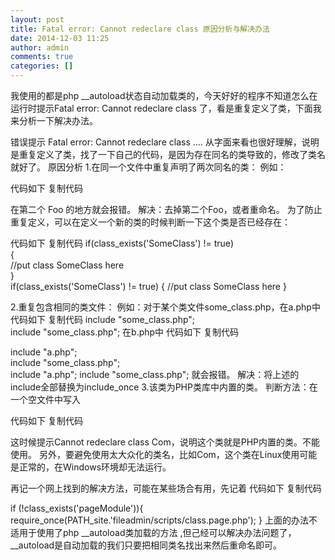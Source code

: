 ```yaml
---
layout: post
title: Fatal error: Cannot redeclare class 原因分析与解决办法
date: 2014-12-03 11:25
author: admin
comments: true
categories: []
---
```

我使用的都是php __autoload状态自动加载类的，今天好好的程序不知道怎么在运行时提示Fatal error: Cannot redeclare class 了，看是重复定义了类，下面我来分析一下解决办法。

 

错误提示
Fatal error: Cannot redeclare class ….
从字面来看也很好理解，说明是重复定义了类，找了一下自己的代码，是因为存在同名的类导致的，修改了类名就好了。
原因分析
1.在同一个文件中重复声明了两次同名的类：
例如：
 
 代码如下	复制代码
<?php   
class Foo {}   
  
// some code here   
  
class Foo {}   
?> 
在第二个 Foo 的地方就会报错。
解决：去掉第二个Foo，或者重命名。
为了防止重复定义，可以在定义一个新的类的时候判断一下这个类是否已经存在：
 
 代码如下	复制代码
if(class_exists('SomeClass') != true)   
{   
   //put class SomeClass here   
}  
if(class_exists('SomeClass') != true)
{
   //put class SomeClass here
}

2.重复包含相同的类文件：
例如：对于某个类文件some_class.php，在a.php中
 代码如下	复制代码
include "some_class.php";  
include "some_class.php";
在b.php中
 代码如下	复制代码

include "a.php";   
include "some_class.php";  
include "a.php";
include "some_class.php";
就会报错。
解决：将上述的include全部替换为include_once
3.该类为PHP类库中内置的类。
判断方法：在一个空文件中写入
 
 代码如下	复制代码
<?php   
class Com   
{   
  
}   
?> 
这时候提示Cannot redeclare class Com，说明这个类就是PHP内置的类。不能使用。
另外，要避免使用太大众化的类名，比如Com，这个类在Linux使用可能是正常的，在Windows环境却无法运行。

再记一个网上找到的解决方法，可能在某些场合有用，先记着
 代码如下	复制代码

if (!class_exists('pageModule')){     
require_once(PATH_site.'fileadmin/scripts/class.page.php');
 }
上面的办法不适用于使用了php __autoload类加载的方法 ,但己经可以解决办法问题了，__autoload是自动加载的我们只要把相同类名找出来然后重命名即可。
